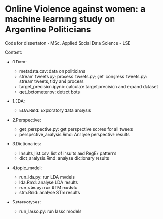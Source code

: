 # Online Violence against women: a machine learning study on Argentine Politicians

Code for dissertaton - MSc. Applied Social Data Science - LSE

Content: 
- 0.Data: 
  - metadata.csv: data on politicians
  - stream_tweets.py; process_tweets.py; get_congress_tweets.py: stream tweets, tidy and process
  - target_precision.ipynb: calculate target precision and expand dataset
  - get_botometer.py: detect bots
  
- 1.EDA:
  - EDA.Rmd: Exploratory data analysis
  
- 2.Perspective:
  - get_perspective.py: get perspective scores for all tweets
  - perspective_analysis.Rmd: Analyse perspective results

- 3.Dictionaries:
  - Insults_list.csv: list of insults and RegEx patterns
  - dict_analysis.Rmd: analyse dictionary results
  
- 4.topic_model:
  - run_lda.py: run LDA models
  - lda.Rmd: analyse LDA results
  - run_stm.py: run STM models
  - stm.Rmd: analyse STm results
  
- 5.stereotypes:
  - run_lasso.py: run lasso models
